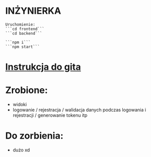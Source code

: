 # INŻYNIERKA 
    Uruchomienie:
    ```cd frontend```
    ```cd backend```
    
    ```npm i```
    ```npm start```

# [Instrukcja do gita]()

# Zrobione:
 * widoki 
 * logowanie / rejestracja / walidacja danych podczas logowania i rejestracji / generowanie tokenu itp

# Do zorbienia:
 * dużo xd